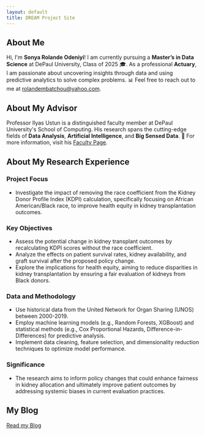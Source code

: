 ```yaml
---
layout: default
title: DREAM Project Site
---
```


## About Me

Hi, I'm **Sonya Rolande Odeniyi**! I am currently pursuing a **Master’s in Data Science** at DePaul University, Class of 2025 🎓. As a professional **Actuary**, I am passionate about uncovering insights through data and using predictive analytics to solve complex problems. 📊 Feel free to reach out to me at [rolandembatchou@yahoo.com](mailto:rolandembatchou@yahoo.com).


## About My Advisor

Professor Ilyas Ustun is a distinguished faculty member at DePaul University's School of Computing. His research spans the cutting-edge fields of **Data Analysis**, **Artificial Intelligence**, and **Big Sensed Data**. 🚀 For more information, visit his [Faculty Page](https://www.cdm.depaul.edu/Faculty-and-Staff/Pages/faculty-info.aspx?fid=1462).

## About My Research Experience

### **Project Focus**  
- Investigate the impact of removing the race coefficient from the Kidney Donor Profile Index (KDPI) calculation, specifically focusing on African American/Black race, to improve health equity in kidney transplantation outcomes.

### **Key Objectives**  
- Assess the potential change in kidney transplant outcomes by recalculating KDPI scores without the race coefficient.
- Analyze the effects on patient survival rates, kidney availability, and graft survival after the proposed policy change.
- Explore the implications for health equity, aiming to reduce disparities in kidney transplantation by ensuring a fair evaluation of kidneys from Black donors.

### **Data and Methodology**  
- Use historical data from the United Network for Organ Sharing (UNOS) between 2000-2019.
- Employ machine learning models (e.g., Random Forests, XGBoost) and statistical methods (e.g., Cox Proportional Hazards, Difference-in-Differences) for predictive analysis.
- Implement data cleaning, feature selection, and dimensionality reduction techniques to optimize model performance.

### **Significance**  
- The research aims to inform policy changes that could enhance fairness in kidney allocation and ultimately improve patient outcomes by addressing systemic biases in current evaluation practices.


## My Blog

[Read my Blog](https://rmbatchou.github.io/blog.html)

